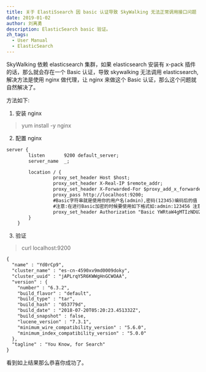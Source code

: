 ```yaml
---
title: 关于 ElastiSsearch 因 basic 认证导致 SkyWalking 无法正常调用接口问题
date: 2019-01-02
author: 刘离勇
description: ElasticSearch basic 验证。
zh_tags:
  - User Manual
  - ElasticSearch
---
```


SkyWalking 依赖 elasticsearch 集群，如果 elasticsearch 安装有 x-pack 插件的话，那么就会存在一个 Basic 认证，导致 skywalking 无法调用 elasticsearch, 解决方法是使用 nginx 做代理，让 nginx 来做这个 Basic 认证，那么这个问题就自然解决了。

方法如下:

1. 安装 nginx

> yum install -y nginx

2. 配置 nginx

```xml
server {
        listen       9200 default_server;
        server_name  _;

        location / {
                 proxy_set_header Host $host;
                 proxy_set_header X-Real-IP $remote_addr;
                 proxy_set_header X-Forwarded-For $proxy_add_x_forwarded_for;
                 proxy_pass http://localhost:9200;
                 #Basic字符串就是使用你的用户名(admin),密码(12345)编码后的值
                 #注意:在进行Basic加密的时候要使用如下格式如:admin:123456 注意中间有个冒号
                 proxy_set_header Authorization "Basic YWRtaW4gMTIzNDU2";
        }
    }
```

3. 验证

> curl localhost:9200

```xml
{
  "name" : "Yd0rCp9",
  "cluster_name" : "es-cn-4590xv9md0009doky",
  "cluster_uuid" : "jAPLrqY5R6KWWgHnGCWOAA",
  "version" : {
    "number" : "6.3.2",
    "build_flavor" : "default",
    "build_type" : "tar",
    "build_hash" : "053779d",
    "build_date" : "2018-07-20T05:20:23.451332Z",
    "build_snapshot" : false,
    "lucene_version" : "7.3.1",
    "minimum_wire_compatibility_version" : "5.6.0",
    "minimum_index_compatibility_version" : "5.0.0"
  },
  "tagline" : "You Know, for Search"
}
```

看到如上结果那么恭喜你成功了。
